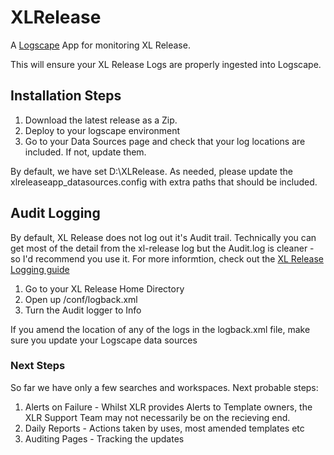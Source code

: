 # XLRelease

A [Logscape][reference-logscape] App for monitoring XL Release.

This will ensure your XL Release Logs are properly ingested into Logscape. 

## Installation Steps
1. Download the latest release as a Zip.
2. Deploy to your logscape environment
3. Go to your Data Sources page and check that your log locations are included. If not, update them.

By default, we have set D:\XLRelease. As needed, please update the xlreleaseapp_datasources.config with extra paths that should be included. 

## Audit Logging
By default, XL Release does not log out it's Audit trail. Technically you can get most of the detail from the xl-release log but the Audit.log is cleaner - so I'd recommend you use it. For more informtion, check out the [XL Release Logging guide][reference-xlrlogging]
  1. Go to your XL Release Home Directory
  2. Open up /conf/logback.xml
  3. Turn the Audit logger to Info

If you amend the location of any of the logs in the logback.xml file, make sure you update your Logscape data sources

### Next Steps
So far we have only a few searches and workspaces. Next probable steps:

1. Alerts on Failure - Whilst XLR provides Alerts to Template owners, the XLR Support Team may not necessarily be on the recieving end. 
2. Daily Reports - Actions taken by uses, most amended templates etc
3. Auditing Pages - Tracking the updates

[reference-logscape]: http://logscape.com/
[reference-xlrlogging]: https://docs.xebialabs.com/xl-release/concept/logging-in-xl-release.html
